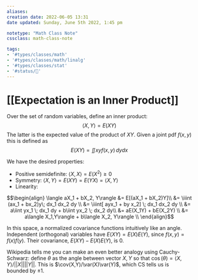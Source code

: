 ```yaml
---
aliases:
creation date: 2022-06-05 13:31
date updated: Sunday, June 5th 2022, 1:45 pm

notetype: "Math Class Note"
cssclass: math-class-note

tags: 
- '#types/classes/math'
- '#types/classes/math/linalg'
- '#types/classes/stat'
- '#status/🚧'
---
```


# [[Expectation is an Inner Product]]

Over the set of random variables, define an inner product:
$$ \langle X, Y \rangle  = E(XY)$$
The latter is the expected value of the product of $XY$. Given a joint pdf $f(x,y)$ this is defined as 
$$E(XY) = \iint xyf(x,y) \, dy dx$$

We have the desired properties:
- Positive semidefinite: $\langle X,X \rangle = E(X^2) \geq 0$
- Symmetry: $\langle X,Y \rangle = E(XY) = E(YX) = \langle X,Y \rangle$
- Linearity: 

$$\begin{align}
\langle aX_1 + bX_2, Y\rangle  &= E[(aX_1 + bX_2)Y]\\
&= \iiint (ax_1 + bx_2)y\; dx_1 dx_2 dy \\
&= \iiint[ ayx_1 + by x_2] \; dx_1 dx_2 dy \\
&= a\iint yx_1 \; dx_1 dy + b\iint yx_2 \; dx_2 dy\\
&= aE(X_1Y) + bE(X_2Y) \\
&= a\langle X_1,Y\rangle + b\langle X_2, Y\rangle \\
\end{align}$$

In this space, a normalized covariance functions intuitively like an angle. Independent (orthogonal) variables have $E(XY) = E(X)E(Y)$, since $f(x,y) = f(x)f(y)$. Their covariance, $E(XY) - E(X)E(Y)$, is $0$. 

Wikipedia tells me you can make an even better analogy using Cauchy-Schwarz: define $\theta$ as the angle between vector $X,Y$ so that $\cos(\theta) = \langle X,Y \rangle/ ||X||||Y||$. This is $\cov(X,Y)/\var(X)\var(Y)$, which CS tells us is bounded by $\pm1$.